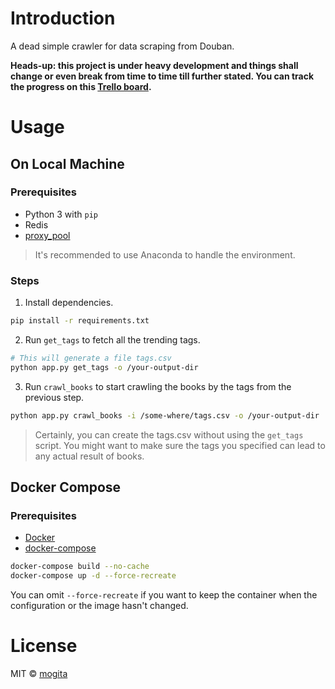 # Introduction

A dead simple crawler for data scraping from Douban.

**Heads-up: this project is under heavy development and things shall change or even break from time to time till further stated. You can track the progress on this [Trello board](https://trello.com/b/ff2YcyvR/douban-crawler).**

# Usage

## On Local Machine

### Prerequisites

- Python 3 with `pip`
- Redis
- [proxy_pool](https://github.com/jhao104/proxy_pool)

> It's recommended to use Anaconda to handle the environment.

### Steps

1. Install dependencies.

```bash
pip install -r requirements.txt
```

2. Run `get_tags` to fetch all the trending tags.

```bash
# This will generate a file tags.csv
python app.py get_tags -o /your-output-dir
```

3. Run `crawl_books` to start crawling the books by the tags from the previous step.

```bash
python app.py crawl_books -i /some-where/tags.csv -o /your-output-dir
```

> Certainly, you can create the tags.csv without using the `get_tags` script. You might want to make sure the tags you specified can lead to any actual result of books.

## Docker Compose

### Prerequisites

- [Docker](https://docs.docker.com/engine/install/)
- [docker-compose](https://docs.docker.com/compose/install/)

```bash
docker-compose build --no-cache
docker-compose up -d --force-recreate
```

You can omit `--force-recreate` if you want to keep the container when the configuration or the image hasn't changed.

# License

MIT © [mogita](https://github.com/mogita)
